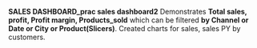 **SALES DASHBOARD_prac sales dashboard2**
Demonstrates **Total sales, profit, Profit margin, Products_sold** which can be filtered **by Channel or Date or City or Product(Slicers)**. 
Created charts for sales, sales PY by customers.
